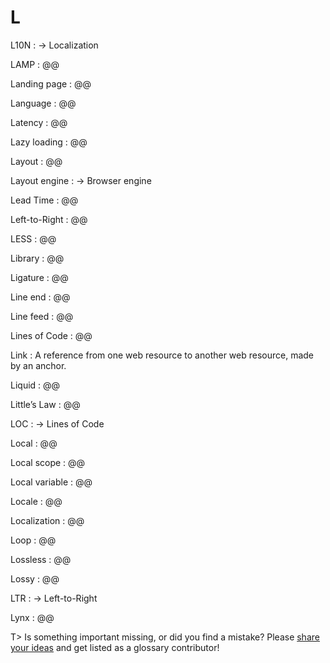 # L

L10N
: → Localization

LAMP
: @@

Landing page
: @@

Language
: @@

Latency
: @@

Lazy loading
: @@

Layout
: @@

Layout engine
: → Browser engine

Lead Time
: @@

Left-to-Right
: @@

LESS
: @@

Library
: @@

Ligature
: @@

Line end
: @@

Line feed
: @@

Lines of Code
: @@

Link
: A reference from one web resource to another web resource, made by an anchor.

Liquid
: @@

Little’s Law
: @@

LOC
: → Lines of Code

Local
: @@

Local scope
: @@

Local variable
: @@

Locale
: @@

Localization
: @@

Loop
: @@

Lossless
: @@

Lossy
: @@

LTR
: → Left-to-Right

Lynx
: @@

T> Is something important missing, or did you find a mistake? Please [share your ideas](https://github.com/j9t/web-development-glossary/blob/master/manuscript/l.md) and get listed as a glossary contributor!